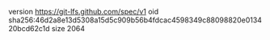 version https://git-lfs.github.com/spec/v1
oid sha256:46d2a8e13d5308a15d5c909b56b4fdcac4598349c88098820e013420bcd62c1d
size 2064
